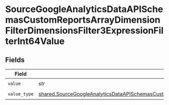 # SourceGoogleAnalyticsDataAPISchemasCustomReportsArrayDimensionFilterDimensionsFilter3ExpressionFilterInt64Value


## Fields

| Field                                                                                                                                                                                                                                                                        | Type                                                                                                                                                                                                                                                                         | Required                                                                                                                                                                                                                                                                     | Description                                                                                                                                                                                                                                                                  |
| ---------------------------------------------------------------------------------------------------------------------------------------------------------------------------------------------------------------------------------------------------------------------------- | ---------------------------------------------------------------------------------------------------------------------------------------------------------------------------------------------------------------------------------------------------------------------------- | ---------------------------------------------------------------------------------------------------------------------------------------------------------------------------------------------------------------------------------------------------------------------------- | ---------------------------------------------------------------------------------------------------------------------------------------------------------------------------------------------------------------------------------------------------------------------------- |
| `value`                                                                                                                                                                                                                                                                      | *str*                                                                                                                                                                                                                                                                        | :heavy_check_mark:                                                                                                                                                                                                                                                           | N/A                                                                                                                                                                                                                                                                          |
| `value_type`                                                                                                                                                                                                                                                                 | [shared.SourceGoogleAnalyticsDataAPISchemasCustomReportsArrayDimensionFilterDimensionsFilter3ExpressionFilterFilter4ValueType](../../models/shared/sourcegoogleanalyticsdataapischemascustomreportsarraydimensionfilterdimensionsfilter3expressionfilterfilter4valuetype.md) | :heavy_check_mark:                                                                                                                                                                                                                                                           | N/A                                                                                                                                                                                                                                                                          |